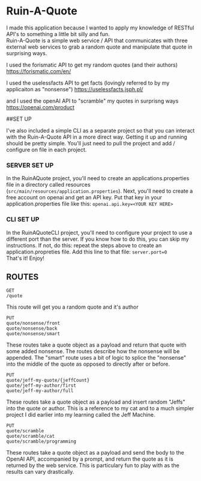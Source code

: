# Ruin-A-Quote

I made this application because I wanted to apply my knowledge of RESTful API's to something a little bit silly and fun.  
Ruin-A-Quote is a simple web service / API that communicates with three external web services to grab a random quote and manipulate that quote in surprising ways.

I used the forismatic API to get my random quotes (and their authors) 
https://forismatic.com/en/

I used the uselessfacts API to get facts (lovingly referred to by my applicaiton as "nonsense")
https://uselessfacts.jsph.pl/

and I used the openAI API to "scramble" my quotes in surprisng ways
https://openai.com/product

##SET UP

I've also included a simple CLI as a separate project so that you can interact with the Ruin-A-Quote API in a more direct way.  Getting it up and running should be pretty simple.  You'll just need to pull the project and add / configure on file in each project. 

### SERVER SET UP
In the RuinAQuote project, you'll need to create an applications.properties file in a directory called resources (`src/main/resources/application.properties`).  Next, you'll need to create a free account on openai and get an API key.  Put that key in your application.properties file like this: `openai.api.key=<YOUR KEY HERE>`

### CLI SET UP
In the RuinAQuoteCLI project, you'll need to configure your project to use a different port than the server.  If you know how to do this, you can skip my instructions.  If not, do this: repeat the steps above to create an application.propreties file. Add this line to that file: `server.port=0` <br /> 
That's it! Enjoy!


## ROUTES

` GET ` <br />
` /quote ` <br />

This route will get you a random quote and it's author

` PUT ` <br />
` quote/nonsense/front ` <br />
` quote/nonsense/back ` <br />
` quote/nonsense/smart ` <br />


These routes take a quote object as a payload and return that quote with some added nonsense.  The routes describe how the nonsense will be appended.  The "smart" route uses a bit of logic to 
splice the "nonsense" into the middle of the quote as opposed to directly after or before. 

` PUT ` <br />
` quote/jeff-my-quote/{jeffCount} ` <br />
` quote/jeff-my-author/first ` <br />
` quote/jeff-my-author/full ` <br />


These routes take a quote object as a payload and insert random "Jeffs" into the quote or author.  This is a reference to my cat and to a much simpler project I did earlier into my learning called the Jeff Machine. 

`PUT ` <br />
` quote/scramble ` <br />
` quote/scramble/cat ` <br />
` quote/scramble/programming ` <br />


These routes take a quote object as a payload and send the body to the OpenAI API, accompanied by a prompt, and return the quote as it is returned by the web service.  This is particulary
fun to play with as the results can vary drastically.
